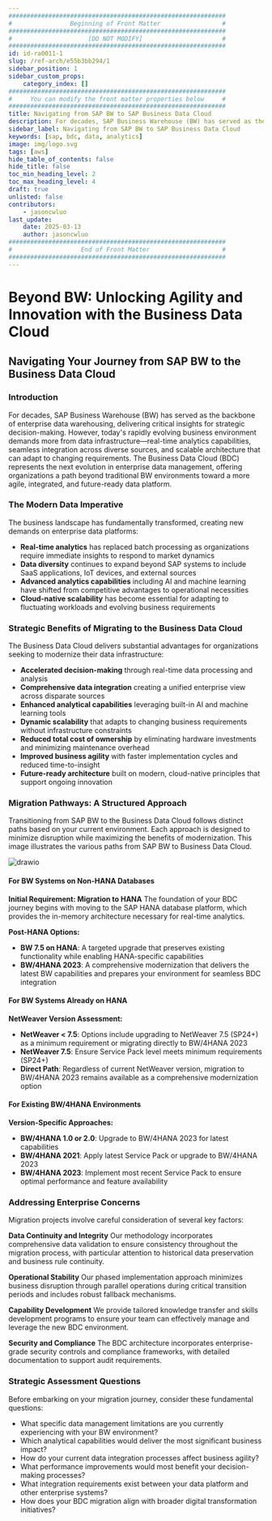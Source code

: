 ```yaml
---
############################################################
#                Beginning of Front Matter                 #
############################################################
#                     [DO NOT MODIFY]                      #
############################################################
id: id-ra0011-1
slug: /ref-arch/e55b3bb294/1
sidebar_position: 1
sidebar_custom_props:
    category_index: []
############################################################
#     You can modify the front matter properties below     #
############################################################
title: Navigating from SAP BW to SAP Business Data Cloud
description: For decades, SAP Business Warehouse (BW) has served as the backbone of enterprise data warehousing, delivering critical insights for strategic decision-making. However, the rapidly evolving business environment demands more from data infrastructure and real-time analytics capabilities, seamless integration across diverse sources, and scalable architecture that can adapt to changing requirements. The Business Data Cloud (BDC) represents the next evolution in enterprise data management, offering organizations a path beyond traditional BW environments toward a more agile, integrated, and future-ready data platform.
sidebar_label: Navigating from SAP BW to SAP Business Data Cloud
keywords: [sap, bdc, data, analytics]
image: img/logo.svg
tags: [aws]
hide_table_of_contents: false
hide_title: false
toc_min_heading_level: 2
toc_max_heading_level: 4
draft: true
unlisted: false
contributors:
    - jasoncwluo
last_update:
    date: 2025-03-13
    author: jasoncwluo
############################################################
#                   End of Front Matter                    #
############################################################
---
```


# Beyond BW: Unlocking Agility and Innovation with the Business Data Cloud

## Navigating Your Journey from SAP BW to the Business Data Cloud

### Introduction

For decades, SAP Business Warehouse (BW) has served as the backbone of enterprise data warehousing, delivering critical insights for strategic decision-making. However, today's rapidly evolving business environment demands more from data infrastructure—real-time analytics capabilities, seamless integration across diverse sources, and scalable architecture that can adapt to changing requirements. The Business Data Cloud (BDC) represents the next evolution in enterprise data management, offering organizations a path beyond traditional BW environments toward a more agile, integrated, and future-ready data platform.

### The Modern Data Imperative

The business landscape has fundamentally transformed, creating new demands on enterprise data platforms:

-   **Real-time analytics** has replaced batch processing as organizations require immediate insights to respond to market dynamics
-   **Data diversity** continues to expand beyond SAP systems to include SaaS applications, IoT devices, and external sources
-   **Advanced analytics capabilities** including AI and machine learning have shifted from competitive advantages to operational necessities
-   **Cloud-native scalability** has become essential for adapting to fluctuating workloads and evolving business requirements

### Strategic Benefits of Migrating to the Business Data Cloud

The Business Data Cloud delivers substantial advantages for organizations seeking to modernize their data infrastructure:

-   **Accelerated decision-making** through real-time data processing and analysis
-   **Comprehensive data integration** creating a unified enterprise view across disparate sources
-   **Enhanced analytical capabilities** leveraging built-in AI and machine learning tools
-   **Dynamic scalability** that adapts to changing business requirements without infrastructure constraints
-   **Reduced total cost of ownership** by eliminating hardware investments and minimizing maintenance overhead
-   **Improved business agility** with faster implementation cycles and reduced time-to-insight
-   **Future-ready architecture** built on modern, cloud-native principles that support ongoing innovation

### Migration Pathways: A Structured Approach

Transitioning from SAP BW to the Business Data Cloud follows distinct paths based on your current environment. Each approach is designed to minimize disruption while maximizing the benefits of modernization. This image illustrates the various paths from SAP BW to Business Data Cloud.

![drawio](drawio/bw-modernization.drawio)

#### For BW Systems on Non-HANA Databases

**Initial Requirement: Migration to HANA**
The foundation of your BDC journey begins with moving to the SAP HANA database platform, which provides the in-memory architecture necessary for real-time analytics.

**Post-HANA Options:**

-   **BW 7.5 on HANA**: A targeted upgrade that preserves existing functionality while enabling HANA-specific capabilities
-   **BW/4HANA 2023**: A comprehensive modernization that delivers the latest BW capabilities and prepares your environment for seamless BDC integration

#### For BW Systems Already on HANA

**NetWeaver Version Assessment:**

-   **NetWeaver < 7.5**: Options include upgrading to NetWeaver 7.5 (SP24+) as a minimum requirement or migrating directly to BW/4HANA 2023
-   **NetWeaver 7.5**: Ensure Service Pack level meets minimum requirements (SP24+)
-   **Direct Path**: Regardless of current NetWeaver version, migration to BW/4HANA 2023 remains available as a comprehensive modernization option

#### For Existing BW/4HANA Environments

**Version-Specific Approaches:**

-   **BW/4HANA 1.0 or 2.0**: Upgrade to BW/4HANA 2023 for latest capabilities
-   **BW/4HANA 2021**: Apply latest Service Pack or upgrade to BW/4HANA 2023
-   **BW/4HANA 2023**: Implement most recent Service Pack to ensure optimal performance and feature availability

### Addressing Enterprise Concerns

Migration projects involve careful consideration of several key factors:

**Data Continuity and Integrity**
Our methodology incorporates comprehensive data validation to ensure consistency throughout the migration process, with particular attention to historical data preservation and business rule continuity.

**Operational Stability**
Our phased implementation approach minimizes business disruption through parallel operations during critical transition periods and includes robust fallback mechanisms.

**Capability Development**
We provide tailored knowledge transfer and skills development programs to ensure your team can effectively manage and leverage the new BDC environment.

**Security and Compliance**
The BDC architecture incorporates enterprise-grade security controls and compliance frameworks, with detailed documentation to support audit requirements.

### Strategic Assessment Questions

Before embarking on your migration journey, consider these fundamental questions:

-   What specific data management limitations are you currently experiencing with your BW environment?
-   Which analytical capabilities would deliver the most significant business impact?
-   How do your current data integration processes affect business agility?
-   What performance improvements would most benefit your decision-making processes?
-   What integration requirements exist between your data platform and other enterprise systems?
-   How does your BDC migration align with broader digital transformation initiatives?

